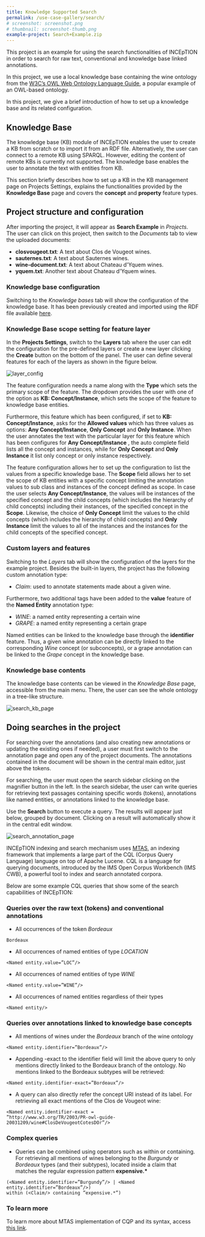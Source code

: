 ```yaml
---
title: Knowledge Supported Search 
permalink: /use-case-gallery/search/
# screenshot: screenshot.png
# thumbnail: screenshot-thumb.png
example-project: Search+Example.zip
---
```


This project is an example for using the search functionalities of 
INCEpTION in order to search for raw text, conventional and knowledge base linked annotations.

In this project, we use a local knowledge base containing the wine ontology from the 
[W3C’s OWL Web Ontology Language Guide](https://www.w3.org/TR/owl-guide), a popular example 
of an OWL-based ontology. 

In this project, we give a brief introduction of how to set up a knowledge base and its related configuration.

## Knowledge Base

The knowledge base (KB) module of INCEpTION enables the user to create a KB from scratch or to import it from an RDF file. Alternatively, the user can connect to a remote KB using SPARQL. However, editing the content of remote KBs is currently not supported. The knowledge base enables the user to annotate the text with entities from KB. 

This section briefly describes how to set up a KB in the KB management page on Projects Settings, explains the functionalities provided by the __Knowledge Base__ page and covers the __concept__ and  __property__ feature types. 


## Project structure and configuration 

After importing the project, it will appear as __Search Example__ in _Projects_. The user can click 
on this project, then switch to the _Documents_ tab to view the uploaded documents:

* __closvougeot.txt__: A text about Clos de Vougeot wines.
* __sauternes.txt__: A text about Sauternes wines.
* __wine-document.txt__: A text about Chateau d'Yquem wines.
* __yquem.txt__: Another text about Chateau d'Yquem wines.


### Knowledge base configuration

Switching to the _Knowledge bases_ tab will show the configuration of the knowledge base. 
It has been previously created and imported using the RDF file available 
[here](https://www.w3.org/TR/owl-guide/wine.rdf).

### Knowledge Base scope setting for feature layer

In the __Projects Settings__, switch to the __Layers__ tab where the user can edit the configuration 
for the pre-defined layers or create a new layer clicking the __Create__ button on the bottom of the panel. 
The user can define several features for each of the layers as shown in the figure below.

![layer_config](kb-layer-config.png)

The feature configuration needs a name along with the __Type__ which sets the primary scope of the feature. The dropdown provides the user with one of the option as __KB: Concept/Instance__, which sets the scope of the feature to knowledge base entities. 

Furthermore, this feature which has been configured, if set to __KB: Concept/Instance__, asks for the __Allowed values__ which has three values as options: __Any Concept/Instance__, __Only Concept__ and __Only Instance__. When the user annotates the text with the particular layer for this feature which has been configures for __Any Concept/Instance__ , the auto complete field lists all the concept and instances, while for __Only Concept__ and __Only Instance__ it list only concept or only instance respectively.

The feature configuration allows her to set up the configuration to list the values from a specific knowledge base. The __Scope__ field allows her to set the scope of KB entities with a specific concept limiting the annotation values to sub class and instances of the concept defined as scope. In case the user selects __Any Concept/Instance__, the values will be instances of the specified concept and the child concepts (which includes the hierarchy of child concepts) including their instances, of the specified concept in the __Scope__. Likewise, the choice of __Only Concept__ limit the values to the child concepts (which includes the hierarchy of child concepts) and  __Only Instance__ limit the values to all of the instances and the instances for the child concepts of the specified concept. 

### Custom layers and features

Switching to the _Layers_ tab will show the configuration of the layers for the example project.
Besides the built-in layers, the project has the following custom annotation type:

* _Claim_: used to annotate statements made about a given wine.

Furthermore, two additional tags have been added to the __value__ feature of the __Named Entity__
 annotation type: 

* _WINE_: a named entity representing a certain wine
* _GRAPE_: a named entity representing a certain grape

Named entities can be linked to the knowledge base through the __identifier__ feature. Thus, a 
given wine annotation can be directly linked to the corresponding _Wine_ 
concept (or subconcepts), or a grape annotation can be linked to the _Grape_
concept in the knowledge base.


### Knowledge base contents

The knowledge base contents can be viewed in the _Knowledge Base_ page, accessible from the 
main menu. There, the user can see the whole ontology in a tree-like structure.

![search_kb_page](search-kb-page.png)

## Doing searches in the project

For searching over the annotations (and also creating new annotations or updating the existing ones
if needed), a user must first switch to the annotation page and open any of the project documents. 
The annotations contained in the document will be shown in the central main editor, just 
above the tokens.

For searching, the user must open the search sidebar clicking on the magnifier button in the left. 
In the search sidebar, the user can write queries for retrieving text passages containing specific 
words (tokens), annotations like named entities, or annotations linked to the knowledge base.

Use the __Search__ button to execute a query. The results will appear just below, grouped by
document. Clicking on a result will automatically show it in the central edit window. 

![search_annotation_page](search-annotation-page.png)

INCEpTION indexing and search mechanism uses 
[MTAS](https://meertensinstituut.github.io/mtas/index.html), an indexing framework that 
implements a large part of the CQL (Corpus Query Language) language on top of Apache Lucene. 
CQL is a language for querying documents, introduced by the IMS Open Corpus Workbench (IMS CWB), 
a powerful tool to index and search annotated corpora.

Below are some example CQL queries that show some of the search capabilities of INCEpTION:

### Queries over the raw text (tokens) and conventional annotations

* All occurrences of the token _Bordeaux_

```
Bordeaux
```

* All occurrences of named entities of type _LOCATION_

```
<Named entity.value=”LOC”/>
```

* All occurrences of named entities of type _WINE_

```
<Named entity.value=”WINE”/>
```

* All occurrences of named entities regardless of their types


```
<Named entity/>
```

### Queries over annotations linked to knowledge base concepts

* All mentions of wines under the _Bordeaux_ branch of the wine ontology

```
<Named entity.identifier=”Bordeaux”/>
```

* Appending -exact to the identifier field will limit the above query to only mentions directly 
linked to the Bordeaux branch of the ontology. No mentions linked to the Bordeaux subtypes
will be retrieved:


```
<Named entity.identifier-exact=”Bordeaux”/>
```

* A query can also directly refer the concept URI instead of its label. For retrieving all
 exact mentions of the Clos de Vougeot wine:

```
<Named entity.identifier-exact =
”http://www.w3.org/TR/2003/PR-owl-guide-20031209/wine#ClosDeVougeotCotesDOr”/>
```

### Complex queries

* Queries can be combined using operators such as within or containing. For retrieving all mentions 
of wines belonging to the _Burgundy_ or _Bordeaux_ types (and their subtypes), located 
inside a claim that matches the regular expression pattern __expensive.*__

```
(<Named entity.identifier=”Burgundy”/> | <Named entity.identifier=”Bordeaux”/>)
within (<Claim/> containing ”expensive.*”)
```

### To learn more

To learn more about MTAS implementation of CQP and its syntax, 
access [this link](https://meertensinstituut.github.io/mtas/search_cql.html).

